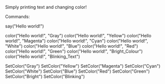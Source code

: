 Simply printing text and changing color!



Commands:

say("Hello world!")

color("Hello world!", "Gray")
color("Hello world!", "Yellow")
color("Hello world!", "Magenta")
color("Hello world!", "Cyan")
color("Hello world!", "White")
color("Hello world!", "Blue")
color("Hello world!", "Red")
color("Hello world!", "Green")
color("Hello world!", "Bright_Colour")
color("Hello world!", "Blinking_Text")

SetColor("Gray")
SetColor("Yellow")
SetColor("Magenta")
SetColor("Cyan")
SetColor("White")
SetColor("Blue")
SetColor("Red")
SetColor("Green")
SetColor("Bright")
SetColor("Blinking")
